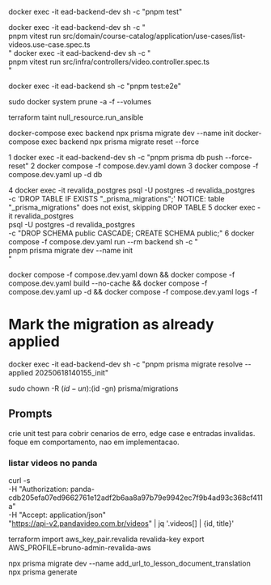 docker exec -it ead-backend-dev sh -c "pnpm test"

docker exec -it ead-backend-dev sh -c "\
 pnpm vitest run src/domain/course-catalog/application/use-cases/list-videos.use-case.spec.ts\
"
docker exec -it ead-backend-dev sh -c "\
 pnpm vitest run src/infra/controllers/video.controller.spec.ts\
"

docker exec -it ead-backend sh -c "pnpm test:e2e"

sudo docker system prune -a -f --volumes

terraform taint null_resource.run_ansible

docker-compose exec backend npx prisma migrate dev --name init
docker-compose exec backend npx prisma migrate reset --force

1 docker exec -it ead-backend-dev sh -c "pnpm prisma db push --force-reset"
2 docker compose -f compose.dev.yaml down
3 docker compose -f compose.dev.yaml up -d db

4 docker exec -it revalida_postgres psql -U postgres -d revalida_postgres \
 -c 'DROP TABLE IF EXISTS "\_prisma_migrations";'
NOTICE: table "\_prisma_migrations" does not exist, skipping
DROP TABLE
5 docker exec -it revalida_postgres \
 psql -U postgres -d revalida_postgres \
 -c "DROP SCHEMA public CASCADE; CREATE SCHEMA public;"
6 docker compose -f compose.dev.yaml run --rm backend sh -c "\
 pnpm prisma migrate dev --name init \
"

docker compose -f compose.dev.yaml down && docker compose -f compose.dev.yaml build --no-cache && docker compose -f compose.dev.yaml up -d && docker compose -f compose.dev.yaml logs -f

# Mark the migration as already applied

docker exec -it ead-backend-dev sh -c "pnpm prisma migrate resolve --applied 20250618140155_init"

sudo chown -R $(id -un):$(id -gn) prisma/migrations

## Prompts

crie unit test para cobrir cenarios de erro, edge case e entradas invalidas. foque em comportamento, nao em implementacao.

### listar videos no panda

curl -s \
 -H "Authorization: panda-cdb205efa07ed9662761e12adf2b6aa8a97b79e9942ec7f9b4ad93c368cf411a" \
 -H "Accept: application/json" \
 "https://api-v2.pandavideo.com.br/videos" | jq '.videos[] | {id, title}'

terraform import aws_key_pair.revalida revalida-key
export AWS_PROFILE=bruno-admin-revalida-aws

npx prisma migrate dev --name add_url_to_lesson_document_translation
npx prisma generate
